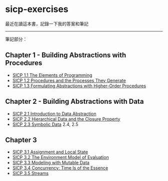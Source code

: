 # sicp-exercises

最近在讀這本書，記錄一下我的答案和筆記

---

筆記部分：

## Chapter 1 - Building Abstractions with Procedures

* [SICP 1.1 The Elements of Programming](https://hackmd.io/3wCD5ZgzR-C-IOSbA4V1UA)
* [SICP 1.2 Procedures and the Processes They Generate](https://hackmd.io/-FPfEuiFSCeNB2UNMwhxXQ)
* [SICP 1.3 Formulating Abstractions with Higher-Order Procedures](https://hackmd.io/tQspEXptSJCAuaqidRe13Q)

## Chapter 2 - Building Abstractions with Data

* [SICP 2.1 Introduction to Data Abstraction](https://hackmd.io/5zmD1sR-QPqJ070J-mPCwQ)
* [SICP 2.2 Hierarchical Data and the Closure Property](https://hackmd.io/1LVb5vGmTJ2FhpvBrM7KrQ) 
* [SICP 2.3 Symbolic Data](https://hackmd.io/8avXk6PdSM615DOgpC8D_w)
2.4, 2.5

## Chapter 3
* [SICP 3.1 Assignment and Local State](https://hackmd.io/2tGbN4DFRkSfoxhlzQ0pAw)
* [SICP 3.2 The Environment Model of Evaluation](https://hackmd.io/iZfF8Bg7RUW_uuDHmuA5TA)
* [SICP 3.3 Modeling with Mutable Data](https://hackmd.io/Azh-6OKOQxySPPXdwVrzEg)
* [SICP 3.4 Concurrency: Time Is of the Essence](https://hackmd.io/W4O2mjEZT928vj8_BJA7jQ)
* [SICP 3.5 Streams](https://hackmd.io/tDCEXmGWQlqCIkP8q-f38Q)

